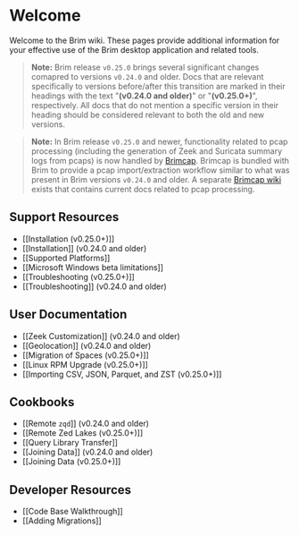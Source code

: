 # Welcome

Welcome to the Brim wiki. These pages provide additional information for your
effective use of the Brim desktop application and related tools.

> **Note:** Brim release `v0.25.0` brings several significant changes comapred
> to versions `v0.24.0` and older. Docs that are relevant specifically to
> versions before/after this transition are marked in their headings with
> the text "**(v0.24.0 and older)**" or "**(v0.25.0+)**", respectively.
> All docs that do not mention a specific version in their heading should be
> considered relevant to both the old and new versions.

> **Note:** In Brim release `v0.25.0` and newer, functionality related to
> pcap processing (including the generation of Zeek and Suricata summary logs
> from pcaps) is now handled by [Brimcap](https://github.com/brimdata/brimcap).
> Brimcap is bundled with Brim to provide a pcap import/extraction workflow
> similar to what was present in Brim versions `v0.24.0` and older. A separate
> [Brimcap wiki](https://github.com/brimdata/brimcap/wiki) exists that contains
> current docs related to pcap processing.

## Support Resources

- [[Installation (v0.25.0+)]]
- [[Installation]] (v0.24.0 and older)
- [[Supported Platforms]]
- [[Microsoft Windows beta limitations]]
- [[Troubleshooting (v0.25.0+)]]
- [[Troubleshooting]] (v0.24.0 and older)

## User Documentation

- [[Zeek Customization]] (v0.24.0 and older)
- [[Geolocation]] (v0.24.0 and older)
- [[Migration of Spaces (v0.25.0+)]] 
- [[Linux RPM Upgrade (v0.25.0+)]]
- [[Importing CSV, JSON, Parquet, and ZST (v0.25.0+)]]

## Cookbooks

- [[Remote `zqd`]] (v0.24.0 and older)
- [[Remote Zed Lakes (v0.25.0+)]]
- [[Query Library Transfer]]
- [[Joining Data]] (v0.24.0 and older)
- [[Joining Data (v0.25.0+)]]

## Developer Resources

- [[Code Base Walkthrough]]
- [[Adding Migrations]]
